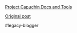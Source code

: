 <!--
date: '2008-07-26'
published: true
slug: 2008-07-project-capuchin-docs-and-tools
time_to_read: 5
title: Project Capuchin Docs and Tools
-->

[Project Capuchin Docs and Tools](https://developer.sonyericsson.com/site/global/docstools/projectcapuchin/p_projectcapuchin.jsp)

[Original post](https://ysfk.blogspot.com/2008/07/project-capuchin-docs-and-tools.html)

#legacy-blogger 